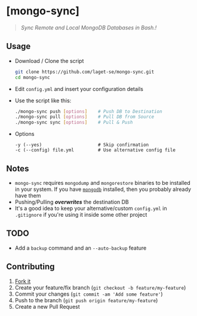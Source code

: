 [mongo-sync]
=================================================================================

> _Sync Remote and Local MongoDB Databases in Bash.!_


## Usage

- Download / Clone the script

    ```bash
    git clone https://github.com/laget-se/mongo-sync.git
    cd mongo-sync
    ```

- Edit `config.yml` and insert your configuration details

- Use the script like this:
	```bash
	./mongo-sync push [options]    # Push DB to Destination
	./mongo-sync pull [options]    # Pull DB from Source
	./mongo-sync sync [options]    # Pull & Push
	```
- Options
	```
	-y (--yes)                     # Skip confirmation
	-c (--config) file.yml         # Use alternative config file
	```

## Notes

 - `mongo-sync` requires `mongodump` and `mongorestore` binaries to be installed in your system. If you have [`mongodb`](http://docs.mongodb.org/manual/tutorial/#getting-started) installed, then you probably already have them
 - Pushing/Pulling ***overwrites*** the destination DB
 - It's a good idea to keep your alternative/custom `config.yml` in `.gitignore` if you're using it inside some other project


## TODO

 - Add a `backup` command and an `--auto-backup` feature


## Contributing

1. [Fork it](https://github.com/laget-se/mongo-sync/fork)
2. Create your feature/fix branch (`git checkout -b feature/my-feature`)
3. Commit your changes (`git commit -am 'Add some feature'`)
4. Push to the branch (`git push origin feature/my-feature`)
5. Create a new Pull Request